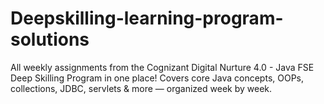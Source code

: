 # Deepskilling-learning-program-solutions
All weekly assignments from the Cognizant Digital Nurture 4.0 - Java FSE Deep Skilling Program in one place! Covers core Java concepts, OOPs, collections, JDBC, servlets &amp; more — organized week by week.
